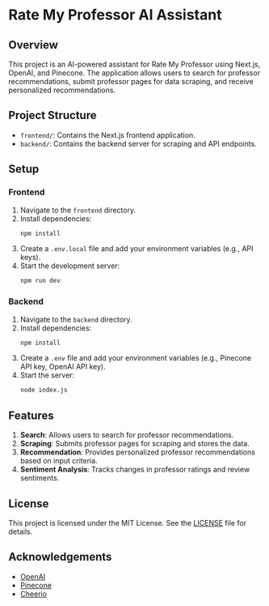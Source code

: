 # Rate My Professor AI Assistant

## Overview

This project is an AI-powered assistant for Rate My Professor using Next.js, OpenAI, and Pinecone. The application allows users to search for professor recommendations, submit professor pages for data scraping, and receive personalized recommendations.

## Project Structure

- `frontend/`: Contains the Next.js frontend application.
- `backend/`: Contains the backend server for scraping and API endpoints.

## Setup

### Frontend

1. Navigate to the `frontend` directory.
2. Install dependencies:
    ```bash
    npm install
    ```
3. Create a `.env.local` file and add your environment variables (e.g., API keys).
4. Start the development server:
    ```bash
    npm run dev
    ```

### Backend

1. Navigate to the `backend` directory.
2. Install dependencies:
    ```bash
    npm install
    ```
3. Create a `.env` file and add your environment variables (e.g., Pinecone API key, OpenAI API key).
4. Start the server:
    ```bash
    node index.js
    ```

## Features

1. **Search**: Allows users to search for professor recommendations.
2. **Scraping**: Submits professor pages for scraping and stores the data.
3. **Recommendation**: Provides personalized professor recommendations based on input criteria.
4. **Sentiment Analysis**: Tracks changes in professor ratings and review sentiments.

## License

This project is licensed under the MIT License. See the [LICENSE](LICENSE) file for details.

## Acknowledgements

- [OpenAI](https://openai.com)
- [Pinecone](https://www.pinecone.io)
- [Cheerio](https://cheerio.js.org/)
